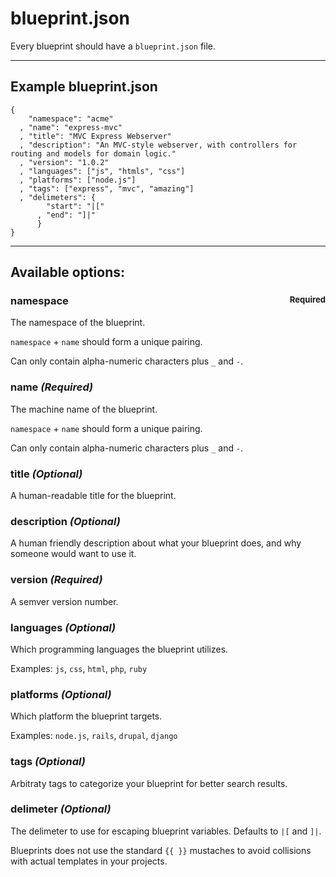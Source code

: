# blueprint.json #

Every blueprint should have a `blueprint.json` file.

***

## Example blueprint.json ##

    {
        "namespace": "acme"
      , "name": "express-mvc"
      , "title": "MVC Express Webserver"
      , "description": "An MVC-style webserver, with controllers for routing and models for domain logic."
      , "version": "1.0.2"
      , "languages": ["js", "htmls", "css"]
      , "platforms": ["node.js"]
      , "tags": ["express", "mvc", "amazing"]
      , "delimeters": {
	        "start": "|["
	      , "end": "]|"
		  }
    }

***

## Available options: ##

### namespace <span style="float: right; font-size: 0.8em;">Required</span> ###
The namespace of the blueprint.

`namespace` + `name` should form a unique pairing.

Can only contain alpha-numeric characters plus `_` and `-`.


### name *(Required)* ###
The machine name of the blueprint.

`namespace` + `name` should form a unique pairing.

Can only contain alpha-numeric characters plus `_` and `-`.


### title *(Optional)* ###
A human-readable title for the blueprint.


### description *(Optional)* ###
A human friendly description about what your blueprint does, and why someone would want to use it.


### version *(Required)* ###
A semver version number.


### languages *(Optional)* ###
Which programming languages the blueprint utilizes.

Examples: `js`, `css`, `html`, `php`, `ruby`


### platforms *(Optional)* ###
Which platform the blueprint targets.

Examples: `node.js`, `rails`, `drupal`, `django`


### tags *(Optional)* ###
Arbitraty tags to categorize your blueprint for better search results.


### delimeter *(Optional)* ###
The delimeter to use for escaping blueprint variables.  Defaults to `|[` and `]|`.

Blueprints does not use the standard `{{ }}` mustaches to avoid collisions with actual
templates in your projects.
